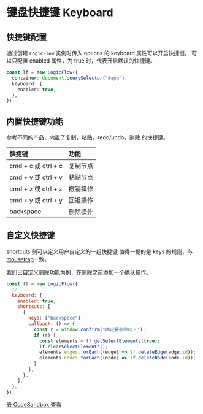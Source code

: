 # 键盘快捷键 Keyboard

## 快捷键配置

通过创建 `LogicFlow` 实例时传入 options 的 keyboard 属性可以开启快捷键，
可以只配置 enabled 属性，为 true 时，代表开启默认的快捷键。

```ts
const lf = new LogicFlow({
  container: document.querySelector("#app"),
  keyboard: {
    enabled: true,
  },
});
```

## 内置快捷键功能

参考不同的产品，内置了复制，粘贴，redo/undo，删除 的快捷键。

| 快捷键              | 功能     |
| :------------------ | :------- |
| cmd + c 或 ctrl + c | 复制节点 |
| cmd + v 或 ctrl + v | 粘贴节点 |
| cmd + z 或 ctrl + z | 撤销操作 |
| cmd + y 或 ctrl + y | 回退操作 |
| backspace           | 删除操作 |

## 自定义快捷键

shortcuts 则可以定义用户自定义的一组快捷键
值得一提的是 keys 的规则，与[mousetrap](https://www.npmjs.com/package/mousetrap)一致。

我们已自定义删除功能为例，在删除之前添加一个确认操作。

```js
const lf = new LogicFlow({
  // ...
  keyboard: {
    enabled: true,
    shortcuts: [
      {
        keys: ["backspace"],
        callback: () => {
          const r = window.confirm("确定要删除吗？");
          if (r) {
            const elements = lf.getSelectElements(true);
            lf.clearSelectElements();
            elements.edges.forEach((edge) => lf.deleteEdge(edge.id));
            elements.nodes.forEach((node) => lf.deleteNode(node.id));
          }
        },
      },
    ],
  },
});
```

<a href="https://codesandbox.io/embed/logicflow-base10-eerft?fontsize=14&hidenavigation=1&theme=dark&view=preview" target="_blank"> 去 CodeSandbox 查看</a>
